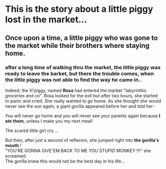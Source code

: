 # This is the story about a little piggy lost in the market...
## Once upon a time, a little piggy who was gone to the market while their brothers where staying home.
### after a long time of walking thru the market, the little piggy was ready to leave the barket, but there the trouble comes, when the little piggy was not able to find the way he came in..

Indeed, the lil'piggy, named __Rosa__ had entered the market "labyrinthic groceries and co".
Rosa looked for the exit but after two hours, she started to panic and cried. She really wanted to go home.
As she thought she would never see the sun again, a giant gorilla appeared before her and told her :

You will never go home and you will never see your parents again because **I ate them**, unless I make you my next meal!


The scared little girl cry ...


But then, after just a second of reflexion, she jumped right into **the gorilla's mouth** !<br>
"YOU'RE GONNA GIVE'EM BACK TO ME YOU STUPID MONKEY !!!" she screamed.<br>
The gorilla knew this would not be the best day in his life...<br>




